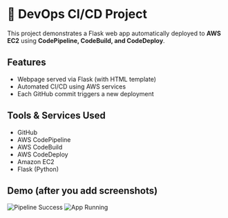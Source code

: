 # 🚀 DevOps CI/CD Project

This project demonstrates a Flask web app automatically deployed to **AWS EC2** using **CodePipeline, CodeBuild, and CodeDeploy**.

## Features
- Webpage served via Flask (with HTML template)
- Automated CI/CD using AWS services
- Each GitHub commit triggers a new deployment

## Tools & Services Used
- GitHub
- AWS CodePipeline
- AWS CodeBuild
- AWS CodeDeploy
- Amazon EC2
- Flask (Python)

## Demo (after you add screenshots)
![Pipeline Success](screenshots/pipeline_success.png)
![App Running](screenshots/app_running.png)